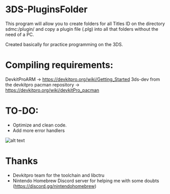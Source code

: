 # 3DS-PluginsFolder
This program will allow you to create folders for all Titles ID on the directory sdmc:/plugin/
and copy a plugin file (.plg) into all that folders without the need of a PC.

Created basically for practice programming on the 3DS.

# Compiling requirements:
DevkitProARM -> https://devkitpro.org/wiki/Getting_Started
3ds-dev from the devkitpro pacman repository -> https://devkitpro.org/wiki/devkitPro_pacman


# TO-DO:
- Optimize and clean code.
- Add more error handlers

![alt text](https://i.imgur.com/R2nTyrS.gif)

# Thanks

- Devkitpro team for the toolchain and libctru
- Nintendo Homebrew Discord server for helping me with some doubts (https://discord.gg/nintendohomebrew)

